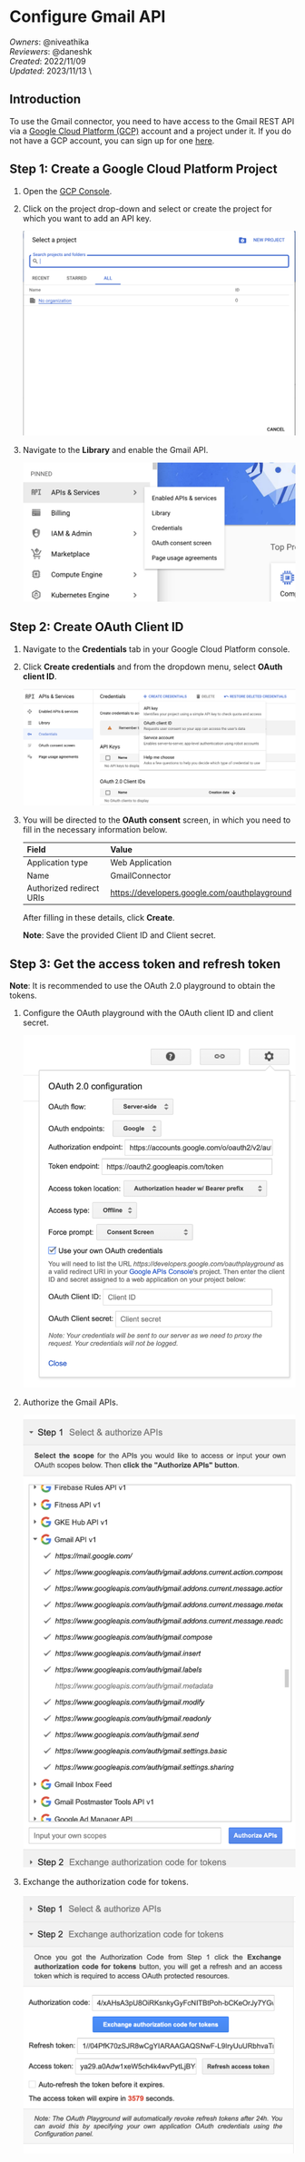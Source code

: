 # Configure Gmail API

_Owners_: @niveathika \
_Reviewers_: @daneshk \
_Created_: 2022/11/09 \
_Updated_: 2023/11/13 \

## Introduction

To use the Gmail connector, you need to have access to the Gmail REST API via a [Google Cloud Platform (GCP)](https://console.cloud.google.com/) account and a project under it. If you do not have a GCP account, you can sign up for one [here](https://cloud.google.com/).

## Step 1: Create a Google Cloud Platform Project

1. Open the [GCP Console](https://console.cloud.google.com/).
2. Click on the project drop-down and select or create the project for which you want to add an API key.

    ![GCP Console](resources/gcp-console-project-view.png)

3. Navigate to the **Library** and enable the Gmail API.

    ![Enable Gmail API](resources/enable-gmail-api.png)

## Step 2: Create OAuth Client ID

1. Navigate to the **Credentials** tab in your Google Cloud Platform console.

2. Click  **Create credentials** and from the dropdown menu, select **OAuth client ID**.

    ![Create Credentials](resources/create-credentials.png)

3. You will be directed to the **OAuth consent** screen, in which you need to fill in the necessary information below.

    | Field                     | Value |
    | ------------------------- | ----- |
    | Application type          | Web Application |
    | Name                      | GmailConnector  |
    | Authorized redirect URIs  | https://developers.google.com/oauthplayground |

    After filling in these details, click **Create**.

    **Note**: Save the provided Client ID and Client secret.

## Step 3: Get the access token and refresh token

**Note**: It is recommended to use the OAuth 2.0 playground to obtain the tokens.

1. Configure the OAuth playground with the OAuth client ID and client secret.

    ![OAuth Playground](resources/oauth-playground.png)

2. Authorize the Gmail APIs.

    ![Authorize APIs](resources/authorize-apis.png)

2. Exchange the authorization code for tokens.

    ![Exchange Tokens](resources/exchange-tokens.png)
